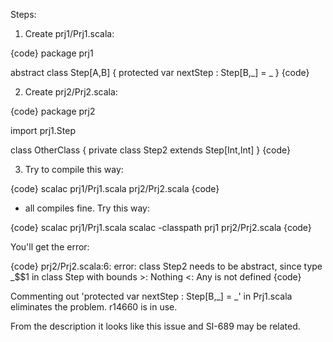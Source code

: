 Steps:

1. Create prj1/Prj1.scala:


{code}
package prj1

abstract class Step[A,B] {
  protected var nextStep : Step[B,_] = _
}
{code}


2. Create prj2/Prj2.scala:


{code}
package prj2

import prj1.Step

class OtherClass {
  private class Step2 extends Step[Int,Int] 
}
{code}



3. Try to compile this way:


{code}
scalac prj1/Prj1.scala prj2/Prj2.scala
{code}


- all compiles fine. Try this way:


{code}
scalac prj1/Prj1.scala
scalac -classpath prj1 prj2/Prj2.scala
{code}


You'll get the error: 


{code}
prj2/Prj2.scala:6: error: class Step2 needs to be abstract, since type _$$1 in class Step with bounds >: Nothing <: Any is not defined
{code}


Commenting out 'protected var nextStep : Step[B,_] = _' in Prj1.scala eliminates the problem.
r14660 is in use.

From the description it looks like this issue and SI-689 may be related.
